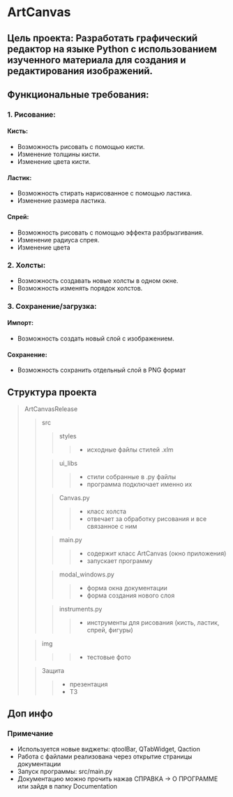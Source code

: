 # **ArtCanvas**
 
## Цель проекта: Разработать графический редактор на языке Python с использованием изученного материала для создания и редактирования изображений.



## Функциональные требования:
### 1. Рисование:
####   Кисть:
- Возможность рисовать с помощью кисти.
- Изменение толщины кисти.
-	Изменение цвета кисти.
#### Ластик:
-	Возможность стирать нарисованное с помощью ластика.
-	Изменение размера ластика.
####	Спрей:
- Возможность рисовать с помощью эффекта разбрызгивания.
-	Изменение радиуса спрея.
- Изменение цвета
### 2.	Холсты:
-	Возможность создавать новые холсты в одном окне.
-	Возможность изменять порядок холстов.
### 3.	Сохранение/загрузка:
####	Импорт:
-	Возможность создать новый слой с изображением.
####	Сохранение:
-	Возможность сохранить отдельный слой в PNG формат

## Структура проекта
> ArtCanvasRelease
>> src
>>> styles
>>>> - исходные файлы стилей .xlm
>>
>>> ui_libs
>>>> - стили собранные в .py файлы
>>>> - программа подключает именно их
>>
>>> Canvas.py
>>>> - класс холста
>>>> - отвечает за обработку рисования и все связанное с ним
>>
>>> main.py
>>>> - содержит класс ArtCanvas (окно приложения)
>>>> - запускает программу
>>
>>> modal_windows.py
>>>> - форма окна документации
>>>> - форма создания нового слоя
>>
>>> instruments.py
> >>> - инструменты для рисования (кисть, ластик, спрей, фигуры)
> 
>> img
>>>> - тестовые фото
>
>> Защита
>>> - презентация
>>> - ТЗ

## Доп инфо

### Примечание
-  Используется новые виджеты: qtoolBar, QTabWidget, Qaction
- Работа с файлами реализована через открытие страницы документации
- Запуск программы: src/main.py
- Документацию можно прочить нажав СПРАВКА -> О ПРОГРАММЕ или
зайдя в папку Documentation


